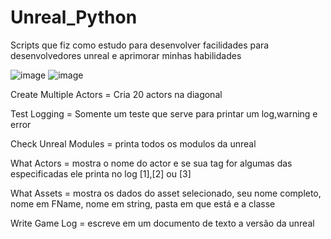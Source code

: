 # Unreal_Python
Scripts que fiz como estudo para desenvolver facilidades para desenvolvedores unreal e aprimorar minhas habilidades

![image](https://user-images.githubusercontent.com/94979678/169701384-174cfa07-d0bd-43c2-9180-18df7fb9f31b.png)
![image](https://user-images.githubusercontent.com/94979678/169701506-eb8a6258-381e-4e17-918e-9c788b5f6c11.png)

Create Multiple Actors = Cria 20 actors na diagonal

Test Logging = Somente um teste que serve para printar um log,warning e error

Check Unreal Modules = printa todos os modulos da unreal

What Actors = mostra o nome do actor e se sua tag for algumas das especificadas ele printa no log [1],[2] ou [3]

What Assets = mostra os dados do asset selecionado, seu nome completo, nome em FName, nome em string, pasta em que está e a classe

Write Game Log = escreve em um documento de texto a versão da unreal
